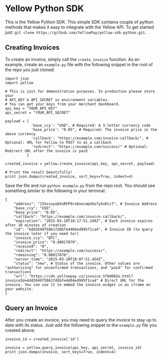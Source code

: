 Yellow Python SDK
=====================
This is the Yellow Python SDK. This simple SDK contains couple of python methods that makes it easy to integrate with the Yellow API. To get started just:
`git clone https://github.com/YellowPay/yellow-sdk-python.git`.

Creating Invoices
------------------
To create an invoice, simply call the `create_invoice` function. As an example, create an `example.py` file with the following snippet in the root of the repo you just cloned:
```
import json
import yellow

# This is just for demonstration purposes. In production please store your
# API_KEY & API_SECRET in environment variables.
# You can get your keys from your merchant dashboard.
api_key = "YOUR_API_KEY"
api_secret = "YOUR_API_SECRET"

payload = {
            'base_ccy': "USD", # Required: A 3-letter currency code
            'base_price': "0.05", # Required: The invoice price in the above currency
            'callback': "https://example.com/invoice-callback/", # Optional: URL for Yellow to POST to as a callback
            'redirect': "https://example.com/success/" # Optional: Redirect URL after the invoice is paid
          }

created_invoice = yellow.create_invoice(api_key, api_secret, payload)

# Print the result beautifully!
print json.dumps(created_invoice, sort_keys=True, indent=4)
```
Save the file and run `python example.py` from the repo root. You should see something similar to the following in your terminal:
```
{
    "address": "155xsayoDXxRFP9rxDoecmpVUo7y5xKtc7", # Invoice Address
    "base_ccy": "USD",
    "base_price": "0.05",
    "callback": "https://example.com/invoice-callback/",
    "expiration": "2015-03-10T18:17:51.248Z", # Each invoice expires after 10 minutes of creation
    "id": "6dd264975861fddbfe4404ed995f1ca4", # Invoice ID (to query the invoice later if you need to!)
    "invoice_ccy": "BTC",
    "invoice_price": "0.00017070",
    "received": "0",
    "redirect": "https://example.com/success/",
    "remaining": "0.00017070",
    "server_time": "2015-03-10T18:07:51.454Z",
    "status": "new", # Status of the invoice. Other values are "authorizing" for unconfirmed transactions, and "paid" for confirmed transactions
    "url": "https://cdn.yellowpay.co/invoice.5f0d082e.html?invoiceId=6dd264975861fddbfe4404ed995f1ca4" # Direct URL for the invoice. You can use it to embed the invoice widget in an iframe on your website.
}

```
Query an Invoice
------------------
After you create an invoice, you may need to query the invoice to stay up to date with its status. Just add the following snippet to the `example.py` file you created above:
```
invoice_id = created_invoice['id']

invoice = yellow.query_invoice(api_key, api_secret, invoice_id)
print json.dumps(invoice, sort_keys=True, indent=4)
```
